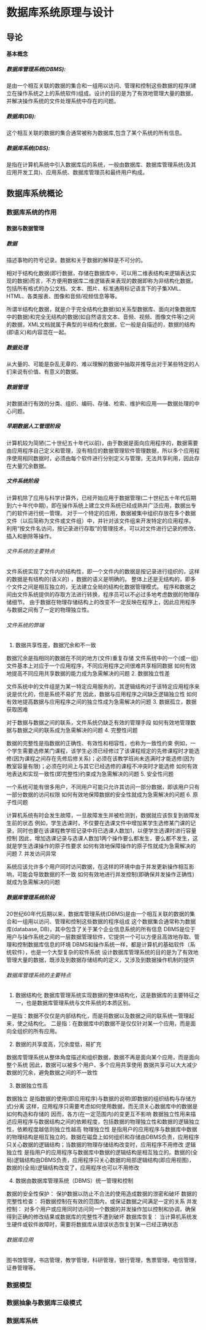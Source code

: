 # 数据库系统原理与设计

## 导论

#### 基本概念

##### 数据库管理系统(DBMS):

是由一个相互关联的数据的集合和一组用以访问、管理和控制这些数据的程序(建立在操作系统之上的系统软件)组成。设计的目的是为了有效地管理大量的数据，并解决操作系统的文件处理系统中存在的问题。

##### 数据库(DB):

这个相互关联的数据的集合通常被称为数据库,包含了某个系统的所有信息。

##### 数据库系统(DBS):

是指在计算机系统中引入数据库后的系统，一般由数据库、数据库管理系统(及其应用开发工具)、应用系统、数据库管理员和最终用户构成。

## 数据库系统概论

### 数据库系统的作用

#### 数据与数据管理

##### 数据

描述事物的符号记录。数据和关于数据的解释是不可分的。

相对于结构化数据(即行数据，存储在数据库中，可以用二维表结构来逻辑表达实现的数据)而言，不方便用数据库二维逻辑表来表现的数据即称为非结构化数据，包括所有格式的办公文档、文本、图片、标准通用标记语言下的子集XML、HTML、各类报表、图像和音频/视频信息等等。

所谓半结构化数据，就是介于完全结构化数据(如关系型数据库、面向对象数据库中的数据)和完全无结构的数据(如自然语言文本、音频、视频、图像文件等)之间的数据，XML文档就属于典型的半结构化数据，它一般是自描述的，数据的结构(即语义)和内容混在一起。

##### 数据处理
从大量的、可能是杂乱无章的、难以理解的数据中抽取并推导出对于某些特定的人们来说有价值、有意义的数据。
##### 数据管理
对数据进行有效的分类、组织、编码、存储、检索、维护和应用——数据处理的中心问题。
##### 早期数据人工管理阶段
计算机较为简陋(二十世纪五十年代以前)，由于数据是面向应用程序的，数据需要由应用程序自己定义和管理，没有相应的数据管理软件管理数据，所以多个应用程序使用相同数据时，必须由每个软件进行分别定义与管理，无法共享利用，因此存在大量冗余数据。
##### 文件系统阶段
计算机除了应用与科学计算外，已经开始应用于数据管理(二十世纪五十年代后期到六十年代中期)，即在操作系统上建立文件系统已经成熟并广泛应用，数据出专门的软件进行统一管理。
对于一个特定的应用，数据被集中组织存放在多个数据文件（以后简称为文件或文件组）中，并针对该文件组来开发特定的应用程序。
利用“按文件名访问，按记录进行存取”的管理技术，可以对文件进行记录的修改、插入和删除等操作。
###### 文件系统的主要特点
文件系统实现了文件内的结构性，即一个文件内的数据是按记录进行组织的，这样的数据是有结构的(语义的) ，数据的语义是明确的。
整体上还是无结构的，即多个文件之间是相互独立的，无法建立全局的结构化数据管理模式。
程序和数据之间由文件系统提供的存取方法进行转换，程序员可以不必过多地考虑数据的物理存储细节。
由于数据在物理存储结构上的改变不一定反映在程序上，因此应用程序与数据之间有了一定的物理独立性。

###### 文件系统的弊端

1. 数据共享性差，数据冗余和不一致

数据冗余是指相同的数据在不同的地方(文件)重复存储
文件系统中的一个(或一组)文件基本上对应于一个应用程序，不同应用程序之间很难共享相同数据
如何有效地提高不同应用共享数据的能力成为急需解决的问题
2. 数据独立性差

文件系统中的文件组是为某一特定应用服务的，其逻辑结构对于该特定应用程序来说是优化的，但是系统不易扩充
因此，数据与应用程序之间缺乏逻辑独立性
如何有效地提高数据与应用程序之间的独立性成为急需解决的问题
3. 数据孤立，数据获取困难

对于数据与数据之间的联系，文件系统仍缺乏有效的管理手段
如何有效地管理数据与数据之间的联系成为急需解决的问题 
4. 完整性问题

数据的完整性是指数据的正确性、有效性和相容性，也称为一致性约束
例如，一个学生需要选修某门课程，该学生必须已经修过了该课程规定的先修课程时才能选修(因为课程之间存在先修后修关系)；必须在该教学班尚未选满时才能选修(因为教室容量有限)；必须在时间上与其它已经选修的课程不冲突时才能选修 
如何有效地表达和实现一致性(即完整性)约束成为急需解决的问题
5. 安全性问题 

一个系统可能有很多用户，不同用户可能只允许其访问一部分数据，即该用户只有一部分数据的访问权限 
如何有效地保障数据的安全性就成为急需解决的问题 
6. 原子性问题 

计算机系统有时会发生故障，一旦故障发生并被检测到，数据就应该恢复到故障发生前的状态
例如，学生选课时，不仅要在选课文件中增加某学生选修某门课的记录，同时也要在该课程教学班记录中将已选课人数加1，以便学生选课时进行容量控制
因此，增加选课记录与选课人数加1两个操作要么都发生，要么都不发生，这就是学生选课操作的原子性要求
如何有效地保障操作的原子性就成为急需解决的问题 
7. 并发访问异常 

系统应该允许多个用户同时访问数据，在这样的环境中由于并发更新操作相互影响，可能会导致数据的不一致
如何有效地进行并发控制(即确保并发操作正确性)就成为急需解决的问题 
##### 数据库管理系统阶段
20世纪60年代后期以来，数据库管理系统(DBMS)是由一个相互关联的数据的集合和一组用以访问、管理和控制这些数据的程序组成
这个数据集合通常称为数据库(database, DB)，其中包含了关于某个企业信息系统的所有信息
DBMS是位于用户与操作系统之间的一层数据管理软件，它提供一个可以方便且高效地存取、管理和控制数据库信息的环境
DBMS和操作系统一样，都是计算机的基础软件（系统软件），也是一个大型复杂的软件系统
设计数据库管理系统的目的是为了有效地管理大量的数据，既涉及到数据存储结构的定义，又涉及到数据操作机制的提供
###### 数据库管理系统的主要特点
1. 数据结构化
数据库管理系统实现数据的整体结构化，这是数据库的主要特征之一，也是数据库管理系统与文件系统的本质区别。

一是指：数据不仅仅是内部结构化，而是将数据以及数据之间的联系统一管理起来，使之结构化。
二是指：在数据库中的数据不是仅仅针对某一个应用，而是面向全组织的所有应用。

2. 数据的共享度高，冗余度低，易扩充

数据库管理系统从整体角度描述和组织数据，数据不再是面向某个应用，而是面向整个系统
因此，数据可以被多个用户、多个应用共享使用
数据共享可以大大减少数据的冗余，避免数据之间的不一致性

3. 数据独立性高

数据独立 是指数据的使用(即应用程序)与数据的说明(即数据的组织结构与存储方式)分离
这样，应用程序只需要考虑如何使用数据，而无须关心数据库中的数据是如何构造和存储的
因而，各方(在一定范围内)的变更互不影响 
数据独立性用来描述应用程序与数据结构之间的依赖程度，包括数据的物理独立性和数据的逻辑独立性，依赖程度越低则独立性越高 
物理独立性 是指用户的应用程序与数据库中数据的物理结构是相互独立的。数据在磁盘上如何组织和存储由DBMS负责，应用程序只关心数据的逻辑结构；当数据的物理存储结构改变时，应用程序不用修改 
逻辑独立性 是指用户的应用程序与数据库中数据的逻辑结构是相互独立的。数据的(全局)逻辑结构由DBMS负责，应用程序只关心数据的局部逻辑结构(即应用视图)，数据的(全局)逻辑结构改变了，应用程序也可以不用修改 

4. 数据由数据库管理系统（DBMS）统一管理和控制 

数据的安全性保护： 保护数据以防止不合法的使用造成数据的泄密和破坏
数据的完整性检查： 将数据控制在有效的范围内，或保证数据之间满足一定的关系
并发控制： 对多个用户或应用同时访问同一个数据的并发操作加以控制和协调，确保得到正确的修改结果或数据库的完整性不遭到破坏
数据库恢复： 当计算机系统发生硬件或软件故障时，需要将数据库从错误状态恢复到某一已经正确状态 

###### 数据库应用
图书馆管理，书店管理，教学管理，科研管理，银行管理，售票管理，电信管理，证券管理等。
### 数据模型

### 数据抽象与数据库三级模式

### 数据库系统
